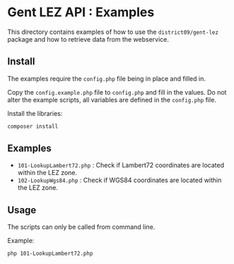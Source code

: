 # Gent LEZ API : Examples

This directory contains examples of how to use the `district09/gent-lez` package
and how to retrieve data from the webservice.

## Install

The examples require the `config.php` file being in place and filled in.

Copy the `config.example.php` file to `config.php` and fill in the
values. Do not alter the example scripts, all variables are defined in
the `config.php` file.

Install the libraries:

```bash
composer install
```

## Examples

* `101-LookupLambert72.php` : Check if Lambert72 coordinates are located within
  the LEZ zone.
* `102-LookupWgs84.php` : Check if WGS84 coordinates are located within the LEZ
  zone.

## Usage

The scripts can only be called from command line.

Example:

```bash
php 101-LookupLambert72.php
```

